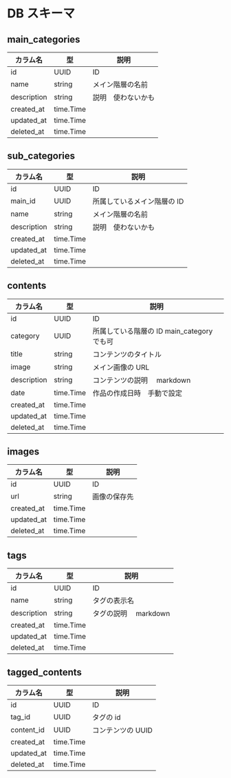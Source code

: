 # DB スキーマ

## main_categories

| カラム名    | 型        | 説明               |
| ----------- | --------- | ------------------ |
| id          | UUID      | ID                 |
| name        | string    | メイン階層の名前   |
| description | string    | 説明　使わないかも |
| created_at  | time.Time |                    |
| updated_at  | time.Time |                    |
| deleted_at  | time.Time |                    |

## sub_categories

| カラム名    | 型        | 説明                        |
| ----------- | --------- | --------------------------- |
| id          | UUID      | ID                          |
| main_id     | UUID      | 所属しているメイン階層の ID |
| name        | string    | メイン階層の名前            |
| description | string    | 説明　使わないかも          |
| created_at  | time.Time |                             |
| updated_at  | time.Time |                             |
| deleted_at  | time.Time |                             |

## contents

| カラム名    | 型        | 説明                                       |
| ----------- | --------- | ------------------------------------------ |
| id          | UUID      | ID                                         |
| category    | UUID      | 所属している階層の ID main_category でも可 |
| title       | string    | コンテンツのタイトル                       |
| image       | string    | メイン画像の URL                           |
| description | string    | コンテンツの説明　 markdown                |
| date        | time.Time | 作品の作成日時　手動で設定                 |
| created_at  | time.Time |                                            |
| updated_at  | time.Time |                                            |
| deleted_at  | time.Time |                                            |

## images

| カラム名   | 型        | 説明         |
| ---------- | --------- | ------------ |
| id         | UUID      | ID           |
| url        | string    | 画像の保存先 |
| created_at | time.Time |              |
| updated_at | time.Time |              |
| deleted_at | time.Time |              |

## tags

| カラム名    | 型        | 説明                  |
| ----------- | --------- | --------------------- |
| id          | UUID      | ID                    |
| name        | string    | タグの表示名          |
| description | string    | タグの説明　 markdown |
| created_at  | time.Time |                       |
| updated_at  | time.Time |                       |
| deleted_at  | time.Time |                       |

## tagged_contents

| カラム名   | 型        | 説明              |
| ---------- | --------- | ----------------- |
| id         | UUID      | ID                |
| tag_id     | UUID      | タグの id         |
| content_id | UUID      | コンテンツの UUID |
| created_at | time.Time |                   |
| updated_at | time.Time |                   |
| deleted_at | time.Time |                   |
